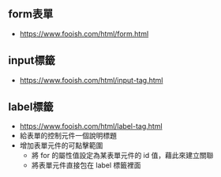 ## form表單
* https://www.fooish.com/html/form.html
## input標籤
* https://www.fooish.com/html/input-tag.html
## label標籤
* https://www.fooish.com/html/label-tag.html
* 給表單的控制元件一個說明標題
* 增加表單元件的可點擊範圍
  * 將 for 的屬性值設定為某表單元件的 id 值，藉此來建立關聯
  * 將表單元件直接包在 label 標籤裡面
